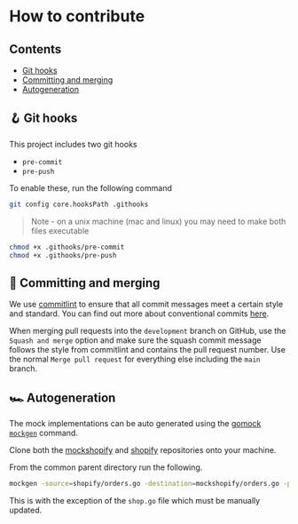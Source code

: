 # How to contribute

## Contents

- [Git hooks](#-git-hooks)
- [Committing and merging](#-committing-and-merging)
- [Autogeneration](#-autogeneration)

## 🪝 Git hooks

This project includes two git hooks

- `pre-commit`
- `pre-push`

To enable these, run the following command

```sh
git config core.hooksPath .githooks
```

> Note - on a unix machine (mac and linux) you may need to make both files executable

```sh
chmod +x .githooks/pre-commit
chmod +x .githooks/pre-push
```

## 💬 Committing and merging

We use [commitlint](https://commitlint.js.org/) to ensure that all commit messages meet a certain style and standard. You can find out more about conventional commits [here](https://www.conventionalcommits.org/).

When merging pull requests into the `development` branch on GitHub, use the `Squash and merge` option and make sure the squash commit message follows the style from commitlint and contains the pull request number. Use the normal `Merge pull request` for everything else including the `main` branch.

## 🏎️ Autogeneration

The mock implementations can be auto generated using the [gomock](https://github.com/golang/mock) [`mockgen`](https://github.com/golang/mock#running-mockgen) command.

Clone both the [mockshopify](https://github.com/MOHC-LTD/mockshopify) and [shopify](https://github.com/MOHC-LTD/shopify) repositories onto your machine.

From the common parent directory run the following.

```sh
mockgen -source=shopify/orders.go -destination=mockshopify/orders.go -package mockshopify
```

This is with the exception of the `shop.go` file which must be manually updated.
